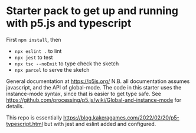 # Starter pack to get up and running with p5.js and typescript

First `npm install`, then 

* `npx eslint .` to lint
* `npx jest` to test
* `npx tsc --noEmit` to type check the sketch
* `npx parcel` to serve the sketch


General documentation at https://p5js.org/
N.B. all documentation assumes javascript, and the API of global-mode.
The code in this starter uses the instance-mode syntax, since that is easier to get type safe.
See https://github.com/processing/p5.js/wiki/Global-and-instance-mode for details.

This repo is essentially https://blog.kakeragames.com/2022/02/20/p5-typescript.html but with jest and eslint added and configured.
